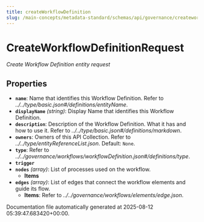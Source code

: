 ```yaml
---
title: createWorkflowDefinition
slug: /main-concepts/metadata-standard/schemas/api/governance/createworkflowdefinition
---
```


# CreateWorkflowDefinitionRequest

*Create Workflow Definition entity request*

## Properties

- **`name`**: Name that identifies this Workflow Definition. Refer to *../../type/basic.json#/definitions/entityName*.
- **`displayName`** *(string)*: Display Name that identifies this Workflow Definition.
- **`description`**: Description of the Workflow Definition. What it has and how to use it. Refer to *../../type/basic.json#/definitions/markdown*.
- **`owners`**: Owners of this API Collection. Refer to *../../type/entityReferenceList.json*. Default: `None`.
- **`type`**: Refer to *../../governance/workflows/workflowDefinition.json#/definitions/type*.
- **`trigger`**
- **`nodes`** *(array)*: List of processes used on the workflow.
  - **Items**
- **`edges`** *(array)*: List of edges that connect the workflow elements and guide its flow.
  - **Items**: Refer to *../../governance/workflows/elements/edge.json*.


Documentation file automatically generated at 2025-08-12 05:39:47.683420+00:00.
